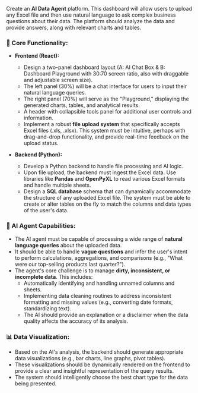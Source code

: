 Create an **AI Data Agent** platform. This dashboard will allow users to upload any Excel file and then use natural language to ask complex business questions about their data. The platform should analyze the data and provide answers, along with relevant charts and tables.

### 🎯 Core Functionality:

- **Frontend (React):**
  - Design a two-panel dashboard layout (A: AI Chat Box & B: Dashboard Playground with 30:70 screen ratio, also with draggable and adjustable screen size).
  - The left panel (30%) will be a chat interface for users to input their natural language queries.
  - The right panel (70%) will serve as the "Playground," displaying the generated charts, tables, and analytical results.
  - A header with collapsible tools panel for additional user controls and information.
  - Implement a robust **file upload system** that specifically accepts Excel files (.xls, .xlsx). This system must be intuitive, perhaps with drag-and-drop functionality, and provide real-time feedback on the upload status.

- **Backend (Python):**
  - Develop a Python backend to handle file processing and AI logic.
  - Upon file upload, the backend must ingest the Excel data. Use libraries like **Pandas** and **OpenPyXL** to read various Excel formats and handle multiple sheets.
  - Design a **SQL database** schema that can dynamically accommodate the structure of any uploaded Excel file. The system must be able to create or alter tables on the fly to match the columns and data types of the user's data.

### 🧠 AI Agent Capabilities:

- The AI agent must be capable of processing a wide range of **natural language queries** about the uploaded data.
- It should be able to handle **vague questions** and infer the user's intent to perform calculations, aggregations, and comparisons (e.g., "What were our top-selling products last quarter?").
- The agent's core challenge is to manage **dirty, inconsistent, or incomplete data**. This includes:
  - Automatically identifying and handling unnamed columns and sheets.
  - Implementing data cleaning routines to address inconsistent formatting and missing values (e.g., converting date formats, standardizing text).
  - The AI should provide an explanation or a disclaimer when the data quality affects the accuracy of its analysis.

### 📊 Data Visualization:

- Based on the AI's analysis, the backend should generate appropriate data visualizations (e.g., bar charts, line graphs, pivot tables).
- These visualizations should be dynamically rendered on the frontend to provide a clear and insightful representation of the query results.
- The system should intelligently choose the best chart type for the data being presented.